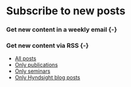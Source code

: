 # Subscribe to new posts

### Get new content in a weekly email {-}

<div class="ml-embedded" data-form="ePxTYa"></div>


### Get new content via RSS {-}

* [All posts](/index.xml)
* [Only publications](/publications/index.xml)
* [Only seminars](/seminars/index.xml)
* [Only Hyndsight blog posts](/hyndsight/index.xml)
